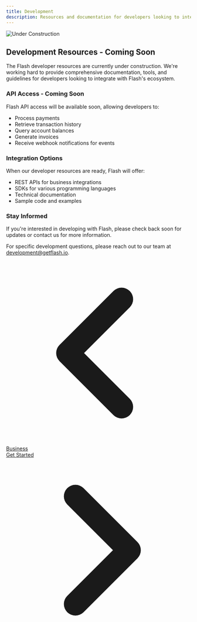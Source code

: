 ```yaml
---
title: Development
description: Resources and documentation for developers looking to integrate with Flash
---
```


<div class="text-center mb-12">
  <img src="/images/badges/webp/under-construction.webp" alt="Under Construction" class="mx-auto h-40 mb-4" />
</div>

## Development Resources - Coming Soon

The Flash developer resources are currently under construction. We're working hard to provide comprehensive documentation, tools, and guidelines for developers looking to integrate with Flash's ecosystem.

### API Access - Coming Soon

Flash API access will be available soon, allowing developers to:

- Process payments
- Retrieve transaction history
- Query account balances
- Generate invoices
- Receive webhook notifications for events

### Integration Options

When our developer resources are ready, Flash will offer:

- REST APIs for business integrations
- SDKs for various programming languages
- Technical documentation
- Sample code and examples

### Stay Informed

If you're interested in developing with Flash, please check back soon for updates or contact us for more information.

For specific development questions, please reach out to our team at [development@getflash.io](mailto:development@getflash.io).

<!-- Navigation links -->
<div class="flex justify-between items-center mt-8 pt-4 border-t border-zinc-200 dark:border-zinc-700">
  <div class="w-1/3 text-left">
    <a href="business" class="inline-flex items-center bg-purple-600 hover:bg-purple-700 text-white rounded-md transition-colors px-4 py-2 text-sm font-medium shadow-sm hover:shadow-md">
      <svg xmlns="http://www.w3.org/2000/svg" class="h-6 w-6 mr-2" fill="none" viewBox="0 0 24 24" stroke="currentColor">
        <path stroke-linecap="round" stroke-linejoin="round" stroke-width="3" d="M15 19l-7-7 7-7" />
      </svg>
      Business
    </a>
  </div>
  <div class="w-1/3 text-center">
    <!-- Optional center content -->
  </div>
  <div class="w-1/3 text-right">
    <a href="get-started" class="inline-flex items-center bg-purple-600 hover:bg-purple-700 text-white rounded-md transition-colors px-4 py-2 text-sm font-medium shadow-sm hover:shadow-md">
      Get Started
      <svg xmlns="http://www.w3.org/2000/svg" class="h-6 w-6 ml-2" fill="none" viewBox="0 0 24 24" stroke="currentColor">
        <path stroke-linecap="round" stroke-linejoin="round" stroke-width="3" d="M9 5l7 7-7 7" />
      </svg>
    </a>
  </div>
</div> 